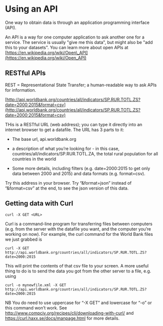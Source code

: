 # Using an API

One way to obtain data is through an application programming interface \(API\).

An API is a way for one computer application to ask another one for a service.  The service is usually "give me this data", but might also be "add this to your datasets".  You can learn more about open APIs at [https://en.wikipedia.org/wiki/Open\_API](https://en.wikipedia.org/wiki/Open_API)

## RESTful APIs

REST = Representational State Transfer; a human-readable way to ask APIs for information.

[http://api.worldbank.org/countries/all/indicators/SP.RUR.TOTL.ZS?date=2000:2015&format=csv](http://api.worldbank.org/countries/all/indicators/SP.RUR.TOTL.ZS?date=2000:2015&format=csv)

THis is a RESTful URL \(web address\); you can type it directly into an internet browser to get a datafile. The URL has 3 parts to it:

* The base url, api.worldbank.org
* a description of what you’re looking for - in this case, 
   countries/all/indicators/SP.RUR.TOTL.ZA, the total rural population for all countries in the world

* Some more details, including filters \(e.g. date=2000:2015 to get only data between 2000 and 2015\) and data formats \(e.g. format=csv\).

Try this address in your browser. Try “&format=json” instead of “&format=csv” at the end, to see the json version of this data. 

## Getting data with Curl

`curl -X GET <URL>`

Curl is a command-line program for transferring files between computers \(e.g. from the server with the datafile you want, and the computer you’re working on now\). For example, the curl command for the World Bank files we just grabbed is

`curl -X GET http://api.worldbank.org/countries/all/indicators/SP.RUR.TOTL.ZS?date=2000:2015`

This will print the contents of that csv file to your screen. A more useful thing to do is to send the data you got from the other server to a file, e.g. using

`curl -o mynewfile.xml -X GET http://api.worldbank.org/countries/all/indicators/SP.RUR.TOTL.ZS?date=2000:2015`

NB You do need to use uppercase for “-X GET” and lowercase for “-o” or this command won’t work. See http://www.compciv.org/recipes/cli/downloading-with-curl/ and https://curl.haxx.se/docs/manpage.html for more details.



